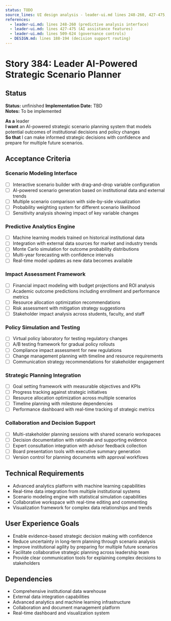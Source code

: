 ```yaml
---
status: TODO
source_lines: UI design analysis - leader-ui.md lines 248-260, 427-475, 509-624
references:
  - leader-ui.md: lines 248-260 (predictive analysis interface)
  - leader-ui.md: lines 427-475 (AI assistance features)
  - leader-ui.md: lines 509-624 (governance controls)
  - DESIGN.md: lines 188-194 (decision support routing)
---
```

# Story 384: Leader AI-Powered Strategic Scenario Planner

## Status
**Status:** unfinished
**Implementation Date:** TBD  
**Notes:** To be implemented

**As a** leader  
**I want** an AI-powered strategic scenario planning system that models potential outcomes of institutional decisions and policy changes  
**So that** I can make informed strategic decisions with confidence and prepare for multiple future scenarios.

## Acceptance Criteria

### Scenario Modeling Interface
- [ ] Interactive scenario builder with drag-and-drop variable configuration
- [ ] AI-powered scenario generation based on institutional data and external trends
- [ ] Multiple scenario comparison with side-by-side visualization
- [ ] Probability weighting system for different scenario likelihood
- [ ] Sensitivity analysis showing impact of key variable changes

### Predictive Analytics Engine
- [ ] Machine learning models trained on historical institutional data
- [ ] Integration with external data sources for market and industry trends
- [ ] Monte Carlo simulation for outcome probability distributions
- [ ] Multi-year forecasting with confidence intervals
- [ ] Real-time model updates as new data becomes available

### Impact Assessment Framework
- [ ] Financial impact modeling with budget projections and ROI analysis
- [ ] Academic outcome predictions including enrollment and performance metrics
- [ ] Resource allocation optimization recommendations
- [ ] Risk assessment with mitigation strategy suggestions
- [ ] Stakeholder impact analysis across students, faculty, and staff

### Policy Simulation and Testing
- [ ] Virtual policy laboratory for testing regulatory changes
- [ ] A/B testing framework for gradual policy rollouts
- [ ] Compliance impact assessment for new regulations
- [ ] Change management planning with timeline and resource requirements
- [ ] Communication strategy recommendations for stakeholder engagement

### Strategic Planning Integration
- [ ] Goal setting framework with measurable objectives and KPIs
- [ ] Progress tracking against strategic initiatives
- [ ] Resource allocation optimization across multiple scenarios
- [ ] Timeline planning with milestone dependencies
- [ ] Performance dashboard with real-time tracking of strategic metrics

### Collaboration and Decision Support
- [ ] Multi-stakeholder planning sessions with shared scenario workspaces
- [ ] Decision documentation with rationale and supporting evidence
- [ ] Expert consultation integration with advisor feedback collection
- [ ] Board presentation tools with executive summary generation
- [ ] Version control for planning documents with approval workflows

## Technical Requirements

- Advanced analytics platform with machine learning capabilities
- Real-time data integration from multiple institutional systems
- Scenario modeling engine with statistical simulation capabilities
- Collaborative workspace with real-time editing and commenting
- Visualization framework for complex data relationships and trends

## User Experience Goals

- Enable evidence-based strategic decision making with confidence
- Reduce uncertainty in long-term planning through scenario analysis
- Improve institutional agility by preparing for multiple future scenarios
- Facilitate collaborative strategic planning across leadership team
- Provide clear communication tools for explaining complex decisions to stakeholders

## Dependencies

- Comprehensive institutional data warehouse
- External data integration capabilities
- Advanced analytics and machine learning infrastructure
- Collaboration and document management platform
- Real-time dashboard and visualization system
